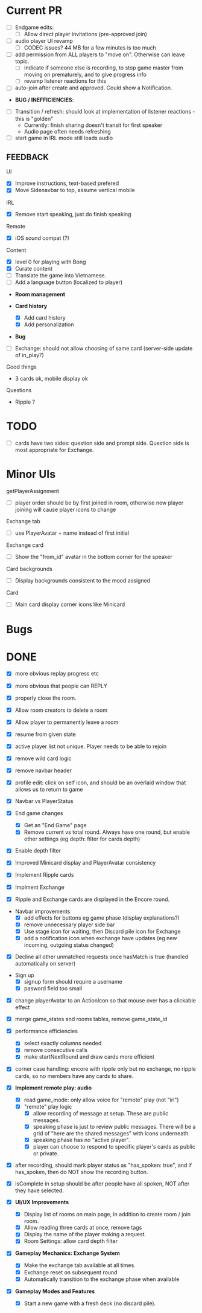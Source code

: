 # Current PR

- [ ] Endgame edits:
  - [ ] Allow direct player invitations (pre-approved join)
- [ ] audio player UI revamp
  - [ ] CODEC issues? 44 MB for a few minutes is too much
- [ ] add permission from ALL players to "move on". Otherwise can leave topic.
  - [ ] indicate if someone else is recording, to stop game master from moving on prematurely, and to give progress info
  - [ ] revamp listener reactions for this
- [ ] auto-join after create and approved. Could show a Notification.

* **BUG / INEFFICIENCIES**:

- [ ] Transition / refresh: should look at implementation of listener reactions - this is "golden"
  - Currently: finish sharing doesn't transit for first speaker
  - Audio page often needs refreshing
- [ ] start game in IRL mode still loads audio

## FEEDBACK

UI

- [x] Improve instructions, text-based prefered
- [x] Move Sidenavbar to top, assume vertical mobile

IRL

- [x] Remove start speaking, just do finish speaking

Remote

- [x] iOS sound compat (?)

Content

- [x] level 0 for playing with Bong
- [x] Curate content
- [ ] Translate the game into Vietnamese.
- [ ] Add a language button (localized to player)

- **Room management**

- **Card history**
  - [x] Add card history
  - [x] Add personalization
- **Bug**
- [ ] Exchange: should not allow choosing of same card (server-side update of in_play?)

Good things

- 3 cards ok, mobile display ok

Questions

- Ripple ?

# TODO

- [ ] cards have two sides: question side and prompt side. Question side is most appropriate for Exchange.

# Minor UIs

getPlayerAssignment

- [ ] player order should be by first joined in room, otherwise new player joining will cause player icons to change

Exchange tab

- [ ] use PlayerAvatar + name instead of first initial

Exchange card

- [ ] Show the "from_id" avatar in the bottom corner for the speaker

Card backgrounds

- [ ] Display backgrounds consistent to the mood assigned

Card

- [ ] Main card display corner icons like Minicard

# Bugs

# DONE

- [x] more obvious replay progress etc
- [x] more obvious that people can REPLY
- [x] properly close the room.
- [x] Allow room creators to delete a room
- [x] Allow player to permanently leave a room

- [x] resume from given state
- [x] active player list not unique. Player needs to be able to rejoin
- [x] remove wild card logic
- [x] remove navbar header
- [x] profile edit: click on self icon, and should be an overlaid window that allows us to return to game
- [x] Navbar vs PlayerStatus
- [x] End game changes
  - [x] Get an "End Game" page
  - [x] Remove current vs total round. Always have one round, but enable other settings (eg depth: filter for cards depth)
- [x] Enable depth filter
- [x] Improved Minicard display and PlayerAvatar consistency
- [x] Implement Ripple cards
- [x] Implment Exchange
- [x] Ripple and Exchange cards are displayed in the Encore round.
- Navbar improvements
  - [x] add effects for buttons eg game phase (display explanations?)
  - [x] remove unnecessary player side bar
  - [x] Use stage icon for waiting, then Discard pile icon for Exchange
  - [x] add a notification icon when exchange have updates (eg new incoming, outgoing status changed)
- [x] Decline all other unmatched requests once hasMatch is true (handled automatically on server)
- Sign up
  - [x] signup form should require a username
  - [x] pasword field too small
- [x] change playerAvatar to an ActionIcon so that mouse over has a clickable effect
- [x] merge game_states and rooms tables, remove game_state_id
- [x] performance efficiencies
  - [x] select exactly columns needed
  - [x] remove consecutive calls
  - [x] make startNextRound and draw cards more efficient
- [x] corner case handling: encore with ripple only but no exchange, no ripple cards, so no members have any cards to share.

- [x] **Implement remote play: audio**
  - [x] read game_mode: only allow voice for "remote" play (not "irl")
  - [x] "remote" play logic
    - [x] allow recording of message at setup. These are public messages.
    - [x] speaking phase is just to review public messages. There will be a grid of "here are the shared messages" with icons underneath.
    - [x] speaking phase has no "active player".
    - [x] player can choose to respond to specific player's cards as public or private.
- [x] after recording, should mark player status as "has_spoken: true", and if has_spoken, then do NOT show the recording button.
- [x] isComplete in setup should be after people have all spoken, NOT after they have selected.

- [x] **UI/UX Improvements**

  - [x] Display list of rooms on main page, in addition to create room / join room.
  - [x] Allow reading three cards at once, remove tags
  - [x] Display the name of the player making a request.
  - [x] Room Settings: allow card depth filter

- [x] **Gameplay Mechanics: Exchange System**

  - [x] Make the exchange tab available at all times.
  - [x] Exchange reset on subsequent round
  - [x] Automatically transition to the exchange phase when available

- [x] **Gameplay Modes and Features**

  - [x] Start a new game with a fresh deck (no discard pile).
